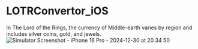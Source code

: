 # LOTRConvertor_iOS
In The Lord of the Rings, the currency of Middle-earth varies by region and includes silver coins, gold, and jewels.
![Simulator Screenshot - iPhone 16 Pro - 2024-12-30 at 20 34 50](https://github.com/user-attachments/assets/b6f00b21-12f3-49de-8980-02182a666b57)
